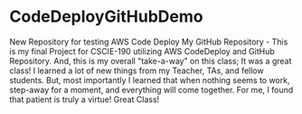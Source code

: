 CodeDeployGitHubDemo
====================

New Repository for testing AWS Code Deploy
My GitHub Repository - This is my final Project for CSCIE-190 utilizing AWS CodeDeploy and GitHub Repository. And, this is my overall "take-a-way" on this class; It was a great class! I learned a lot of new things from my Teacher, TAs, and fellow students. But, most importantly I learned that when nothing seems to work, step-away for a moment, and everything will come together. For me, I found that patient is truly a virtue! Great Class!
